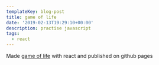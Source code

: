 ```yaml
---
templateKey: blog-post
title: game of life
date: '2019-02-13T19:29:10+00:00'
description: practise javascript
tags:
  - react
---
```

Made [game of life](https://simon2828.github.io/game-of-life/) with react and published on github pages
